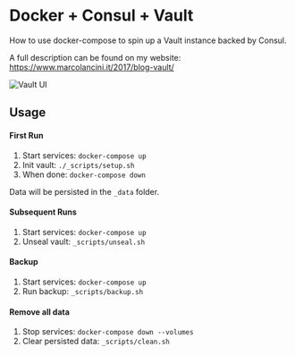 # Docker + Consul + Vault

How to use docker-compose to spin up a Vault instance backed by Consul.

A full description can be found on my website: https://www.marcolancini.it/2017/blog-vault/

![Vault UI](https://www.marcolancini.it/images/posts/blog_vault_2.jpg)


## Usage

#### First Run

1. Start services: `docker-compose up`
2. Init vault:     `./_scripts/setup.sh`
3. When done:      `docker-compose down`

Data will be persisted in the `_data` folder.


#### Subsequent Runs

1. Start services: `docker-compose up`
2. Unseal vault:   `_scripts/unseal.sh`


#### Backup

1. Start services: `docker-compose up`
2. Run backup:     `_scripts/backup.sh`


#### Remove all data

1. Stop services: `docker-compose down --volumes`
2. Clear persisted data: `_scripts/clean.sh`

